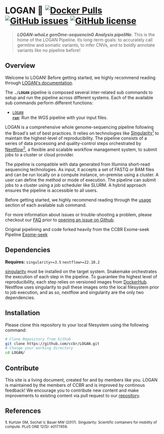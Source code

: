 # LOGAN 🔬 [![Docker Pulls](https://img.shields.io/docker/pulls/nciccbr/ccbr_wes_base)](https://hub.docker.com/r/nciccbr/ccbr_wes_base) [![GitHub issues](https://img.shields.io/github/issues/ccbr/LOGAN?color=brightgreen)](https://github.com/ccbr/LOGAN/issues)  [![GitHub license](https://img.shields.io/github/license/ccbr/LOGAN)](https://github.com/ccbr/LOGAN/blob/master/LICENSE) 

> **_LOGAN-whoLe genOme-sequencinG Analysis pipeliNe_**. This is the home of the LOGAN Pipeline. Its long-term goals: to accurately call germline and somatic variants, to infer CNVs, and to boldly annotate variants like no pipeline before!

## Overview
Welcome to LOGAN! Before getting started, we highly recommend reading through [LOGAN's documentation](https://ccbr.github.io/LOGAN).

The **`./LOGAN`** pipeline is composed several inter-related sub commands to setup and run the pipeline across different systems. Each of the available sub commands perform different functions: 

 * [<code>LOGAN <b>run</b></code>](https://ccbr.github.io/LOGAN/usage/run/): Run the WGS pipeline with your input files.

LOGAN is a comprehensive whole genome-sequencing pipeline following the Broad's set of best practices. It relies on technologies like [Singularity<sup>1</sup>](https://singularity.lbl.gov/) to maintain the highest-level of reproducibility. The pipeline consists of a series of data processing and quality-control steps orchestrated by [Nextflow<sup>2</sup>](https://nextflow.io/), a flexible and scalable workflow management system, to submit jobs to a cluster or cloud provider.

The pipeline is compatible with data generated from Illumina short-read sequencing technologies. As input, it accepts a set of FASTQ or BAM files and can be run locally on a compute instance, on-premise using a cluster. A user can define the method or mode of execution. The pipeline can submit jobs to a cluster using a job scheduler like SLURM. A hybrid approach ensures the pipeline is accessible to all users.

Before getting started, we highly recommend reading through the [usage](https://ccbr.github.io/LOGAN/usage/run/) section of each available sub command.

For more information about issues or trouble-shooting a problem, please checkout our [FAQ](faq/questions.md) prior to [opening an issue on Github](https://github.com/ccbr/LOGAN/issues).

Original pipelining and code forked heavily from the CCBR Exome-seek Pipeline [Exome-seek](https://github.com/mtandon09/CCBR_GATK4_Exome_Seq_Pipeline)

## Dependencies
**Requires:** `singularity>=3.5`  `nextflow>=22.10.2`

[singularity](https://singularity.lbl.gov/all-releases) must be installed on the target system. Snakemake orchestrates the execution of each step in the pipeline. To guarantee the highest level of reproducibility, each step relies on versioned images from [DockerHub](https://hub.docker.com/orgs/nciccbr/repositories). Nextflow uses singularity to pull these images onto the local filesystem prior to job execution, and as so, nextflow and singularity are the only two dependencies.

## Installation
Please clone this repository to your local filesystem using the following command:
```bash
# Clone Repository from Github
git clone https://github.com/ccbr/LOGAN.git
# Change your working directory
cd LOGAN/
```

## Contribute 
This site is a living document, created for and by members like you. LOGAN is maintained by the members of CCBR and is improved by continous feedback! We encourage you to contribute new content and make improvements to existing content via pull request to our [repository](https://github.com/ccbr/LOGAN/pulls).


## References
<sup>**1.**  Kurtzer GM, Sochat V, Bauer MW (2017). Singularity: Scientific containers for mobility of compute. PLoS ONE 12(5): e0177459.</sup>  
